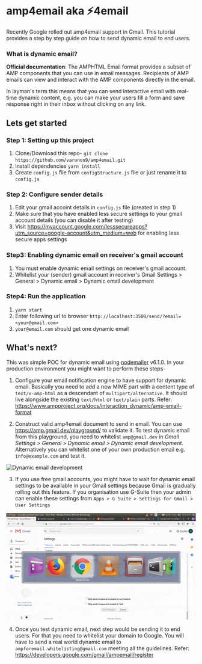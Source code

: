 # amp4email aka ⚡4email

Recently Google rolled out amp4email support in Gmail. This tutorial provides a step by step guide on how to send dynamic email to end users.

### What is dynamic email?

**Official documentation**: The AMPHTML Email format provides a subset of AMP components that you can use in email messages. Recipients of AMP emails can view and interact with the AMP components directly in the email.

In layman's term this means that you can send interactive email with real-time dynamic content, e.g. you can make your users fill a form and save response right in their inbox without clicking on any link.

## Lets get started

### Step 1: Setting up this project

1. Clone/Download this repo- `git clone https://github.com/varunon9/amp4email.git`
2. Install dependencies `yarn install`
3. Create `config.js` file from `configStructure.js` file or just rename it to `config.js`

### Step 2: Configure sender details

1. Edit your gmail accoint details in `config.js` file (created in step 1)
2. Make sure that you have enabled less secure settings to your gmail account details (you can disable it after testing)
3. Visit https://myaccount.google.com/lesssecureapps?utm_source=google-account&utm_medium=web for enabling less secure apps settings

### Step3: Enabling dynamic email on receiver's gmail account

1. You must enable dynamic email settings on receiver's gmail account.
2. Whitelist your (sender) gmail account in receiver's Gmail Settings > General > Dynamic email > Dynamic email development


### Step4: Run the application

1. `yarn start`
2. Enter following url to browser `http://localhost:3500/send/?email=<your@email.com>`
3. `your@email.com` should get one dynamic email


## What's next?

This was simple POC for dynamic email using [nodemailer](https://github.com/nodemailer/nodemailer) v6.1.0. In your production environment you might want to perform these steps-

1. Configure your email notification engine to have support for dynamic email. Basically you need to add a new MIME part with a content type of `text/x-amp-html` as a descendant of `multipart/alternative`. It should live alongside the existing `text/html` or `text/plain` parts. Refer: https://www.ampproject.org/docs/interaction_dynamic/amp-email-format

2. Construct valid amp4email document to send in email. You can use https://amp.gmail.dev/playground/ to validate it. To test dynamic email from this playground, you need to whitelist  `amp@gmail.dev` in *Gmail Settings > General > Dynamic email > Dynamic email development*. Alternatively you can whitelist one of your own production email e.g. `info@example.com` and test it.

![Dynamic email development](https://image.prntscr.com/image/j7Qw7El2ToWpO6RqGB85bQ.png)

3. If you use free gmail accounts, you might have to wait for dynamic email settings to be available in your Gmail settings because Gmail is gradually rolling out this feature. If you organisation use G-Suite then your admin can enable these settings from `Apps > G Suite > Settings for Gmail > User Settings`

![Dynamic email development](./images/g-suite-enable-dynamic-email.gif)

4. Once you test dynamic email, next step would be sending it to end users. For that you need to whitelist your domain to Google. You will have to send a real world dynamic email to `ampforemail.whitelisting@gmail.com` meeting all the guidelines. Refer: https://developers.google.com/gmail/ampemail/register

